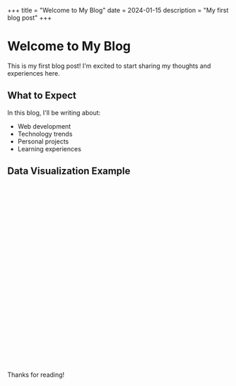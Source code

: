 +++
title = "Welcome to My Blog"
date = 2024-01-15
description = "My first blog post"
+++

# Welcome to My Blog

This is my first blog post! I'm excited to start sharing my thoughts and experiences here.

## What to Expect

In this blog, I'll be writing about:

- Web development
- Technology trends
- Personal projects
- Learning experiences

## Data Visualization Example

<div id="learning-chart" style="width: 100%; height: 400px; margin: 20px 0;"></div>

<script>
Highcharts.chart('learning-chart', {
    chart: {
        type: 'line',
        backgroundColor: 'transparent'
    },
    title: {
        text: 'Learning Progress Over Time',
        style: {
            color: 'var(--text)'
        }
    },
    xAxis: {
        categories: ['Jan', 'Feb', 'Mar', 'Apr', 'May', 'Jun'],
        labels: {
            style: {
                color: 'var(--text)'
            }
        }
    },
    yAxis: {
        title: {
            text: 'Hours Studied',
            style: {
                color: 'var(--text)'
            }
        },
        labels: {
            style: {
                color: 'var(--text)'
            }
        },
        gridLineColor: 'rgba(128, 128, 128, 0.2)',
        gridLineWidth: 1,
        gridLineDashStyle: 'dash' 
    },
    legend: {
        itemStyle: {
            color: 'var(--text)'
        }
    },
    plotOptions: {
        line: {
            dataLabels: {
                enabled: true,
                style: {
                    color: 'var(--text)'
                }
            }
        }
    },
    series: [{
        name: 'Web Development',
        data: [20, 35, 45, 30, 55, 60],
        color: '#00ff00'
    }, {
        name: 'Data Science',
        data: [10, 15, 25, 40, 35, 50],
        color: '#ff6b6b'
    }]
});
</script>

Thanks for reading! 